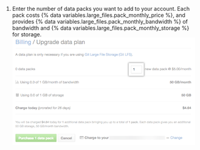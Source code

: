 1. Enter the number of data packs you want to add to your account. Each pack costs {% data variables.large_files.pack_monthly_price %}, and provides {% data variables.large_files.pack_monthly_bandwidth %} of bandwidth and {% data variables.large_files.pack_monthly_storage %} for storage.
![Purchase More data packs button](/assets/images/help/billing/data-pack-quantity-selector.png)
